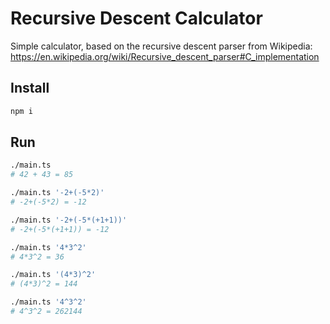 # Recursive Descent Calculator

Simple calculator, based on the recursive descent parser from Wikipedia:  
https://en.wikipedia.org/wiki/Recursive_descent_parser#C_implementation

## Install

```bash
npm i
```

## Run

```bash
./main.ts 
# 42 + 43 = 85

./main.ts '-2+(-5*2)'
# -2+(-5*2) = -12

./main.ts '-2+(-5*(+1+1))'
# -2+(-5*(+1+1)) = -12

./main.ts '4*3^2'
# 4*3^2 = 36

./main.ts '(4*3)^2'
# (4*3)^2 = 144

./main.ts '4^3^2'
# 4^3^2 = 262144
```
